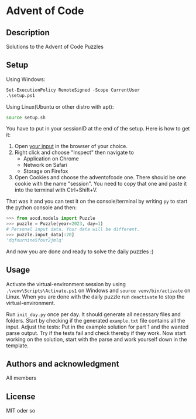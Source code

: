# Advent of Code

## Description

Solutions to the Advent of Code Puzzles

## Setup

Using Windows:

```ps
Set-ExecutionPolicy RemoteSigned -Scope CurrentUser
.\setup.ps1
```

Using Linux(Ubuntu or other distro with apt):

```sh
source setup.sh
```

You have to put in your sessionID at the end of the setup. Here is how to get it:

1. Open [your input](https://adventofcode.com/2023/day/1/input) in the browser of your choice.
2. Right click and choose "Inspect" then navigate to
    - Application on Chrome
    - Network on Safari
    - Storage on Firefox
3. Open Cookies and choose the adventofcode one. There should be one cookie with the name "session". You need to copy that one and paste it into the terminal with Ctrl+Shift+V.

That was it and you can test it on the console/terminal by writing `py` to start the python console and then:

```python
>>> from aocd.models import Puzzle
>>> puzzle = Puzzle(year=2023, day=1)
# Personal input data. Your data will be different.
>>> puzzle.input_data[:20]
'dqfournine5four2jmlq'
```

And now you are done and ready to solve the daily puzzles :)

## Usage

Activate the virtual-environment session by using `.\venv\Scripts\Activate.ps1` on Windows and `source venv/bin/activate` on Linux.
When you are done with the daily puzzle run `deactivate` to stop the virtual-environment.

Run `init_day.py` once per day. It should generate all necessary files and folders. Start by checking if the generated `example.txt` file contains all the input.
Adjust the tests: Put in the example solution for part 1 and the wanted parse output. Try if the tests fail and check thereby if they work.
Now start working on the solution, start with the parse and work yourself down in the template.

## Authors and acknowledgment
All members

## License
MIT oder so
